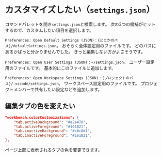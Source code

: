 # カスタマイズしたい（``settings.json``）

コマンドパレットを開き``settings.json``と検索します。
次の3つの候補がヒットするので、カスタムしたい項目を選択します。

``Preferences: Open Default Settings (JSON)``
: ``{どこかのパス}/defaultSettings.json``。
  おそらく全体設定用のファイルです。
  どのパスにあるかぱっと分かりませんでした。
  きっと編集しない方がよさそうです。

``Preferences: Open User Settings (JSON)``
: ``~/settings.json``。
  ユーザー設定用のファイルです。
  基本的にこのファイルに追加します。

``Preferences: Open Workspace Settings (JSON)``
: ``{プロジェクトのパス}/.vscode/settings.json``。
  ワークスペース設定用のファイルです。
  プロジェクトメンバーで共有したい設定などを追加します。

## 編集タブの色を変えたい

```json
"workbench.colorCustomizations": {
    "tab.activeBackground": "#e2a478",
    "tab.activeForeground": "#161821",
    "tab.inactiveBackground": "#c6c8d1",
    "tab.inactiveForeground": "#161821",
},
```

ページ上部に表示されるタブの色を変更できます。
